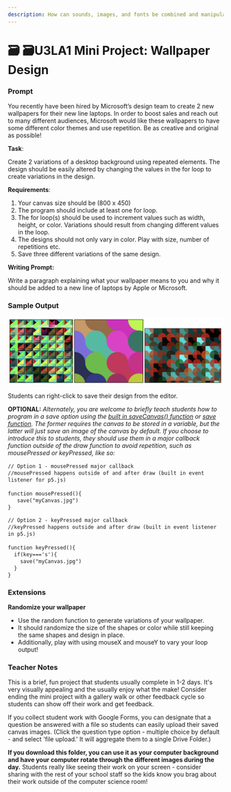 ```yaml
---
description: How can sounds, images, and fonts be combined and manipulated with code?
---
```


# 🗃 🗃U3LA1 Mini Project: Wallpaper Design

### Prompt

You recently have been hired by Microsoft’s design team to create 2 new wallpapers for their new line laptops. In order to boost sales and reach out to many different audiences, Microsoft would like these wallpapers to have some different color themes and use repetition. Be as creative and original as possible!

**Task**:

Create 2 variations of a desktop background using repeated elements. The design should be easily altered by changing the values in the for loop to create variations in the design.

**Requirements**:

1. Your canvas size should be (800 x 450)&#x20;
2. The program should include at least one for loop.&#x20;
3. The for loop(s) should be used to increment values such as width, height, or color. Variations should result from changing different values in the loop.&#x20;
4. The designs should not only vary in color. Play with size, number of repetitions etc.&#x20;
5. Save three different variations of the same design.

**Writing Prompt:**

Write a paragraph explaining what your wallpaper means to you and why it should be added to a new line of laptops by Apple or Microsoft.

### Sample Output

![Example of three outputs with colorful geometric designs made up of several shapes.](<../.gitbook/assets/Screen Shot 2021-12-13 at 11.39.57 AM.png>)

Students can right-click to save their design from the editor.&#x20;

**OPTIONAL:** _Alternately, you are welcome to briefly teach students how to program in a save option using the_ [_built in saveCanvas() function_](https://p5js.org/reference/#/p5/saveCanvas) _or_ [_save function_](https://p5js.org/reference/#/p5/save)_. The former requires the canvas to be stored in a variable, but the latter will just save an image of the canvas by default. If you choose to introduce this to students, they should use them in a major callback function outside of the draw function to avoid repetition, such as mousePressed or keyPressed, like so:_

```
// Option 1 - mousePressed major callback
//mousePressed happens outside of and after draw (built in event listener for p5.js)

function mousePressed(){
   save("myCanvas.jpg")
}
```

```
// Option 2 - keyPressed major callback
//keyPressed happens outside and after draw (built in event listener in p5.js)

function keyPressed(){
  if(key==='s'){
    save("myCanvas.jpg")
  }
}
```

### Extensions

**Randomize your wallpaper**

* Use the random function to generate variations of your wallpaper.&#x20;
* It should randomize the size of the shapes or color while still keeping the same shapes and design in place.
* Additionally, play with using mouseX and mouseY to vary your loop output!

### Teacher Notes

This is a brief, fun project that students usually complete in 1-2 days. It's very visually appealing and the usually enjoy what the make! Consider ending the mini project with a gallery walk or other feedback cycle so students can show off their work and get feedback.

If you collect student work with Google Forms, you can designate that a question be answered with a file so students can easily upload their saved canvas images. (Click the question type option - multiple choice by default - and select 'file upload.' It will aggregate them to a single Drive Folder.)

**If you download this folder, you can use it as your computer background and have your computer rotate through the different images during the day.** Students really like seeing their work on your screen - consider sharing with the rest of your school staff so the kids know you brag about their work outside of the computer science room!
